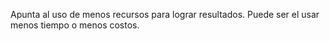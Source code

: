 Apunta al uso de menos recursos para lograr resultados. Puede ser el usar menos tiempo o menos costos.
